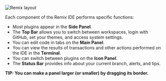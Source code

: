 ![Remix layout](https://raw.githubusercontent.com/davidekete/remix-workshops/improve-intro/Basics/interface_introduction/images/remix-layout.png)

Each component of the Remix IDE performs specific functions:

- Most plugins appear in the **Side Panel**.
- The **Top Bar** allows you to switch between workspaces, login with GitHub, set your themes, and access system settings.
- You can edit code in tabs on the **Main Panel**.
- You can view the results of transactions and other actions performed on the IDE in the **Terminal**.
- You can switch between plugins on the **Icon Panel**.
- The **Status Bar** provides info about your current branch, alerts, and tips.

**TIP: You can make a panel larger (or smaller) by dragging its border.**
